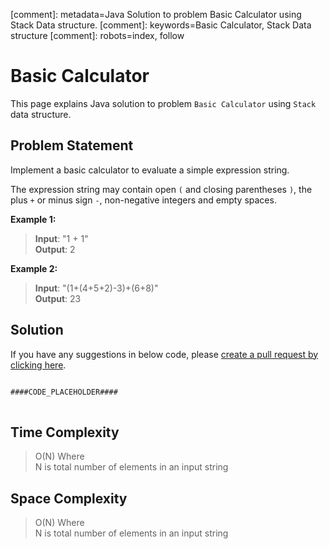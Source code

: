 [comment]: metadata=Java Solution to problem Basic Calculator using Stack Data structure.
[comment]: keywords=Basic Calculator, Stack Data structure
[comment]: robots=index, follow


<h1>Basic Calculator</h1>
<p>
This page explains Java solution to problem <code class="inline">Basic Calculator</code> using <code class="inline">Stack</code> data structure.
</p>


<h2 class="heading">Problem Statement</h2>
<p>
Implement a basic calculator to evaluate a simple expression string.
</p>
<p>
The expression string may contain open <code class="inline">(</code> and closing parentheses <code class="inline">)</code>, the plus <code class="inline">+</code> or minus sign <code class="inline">-</code>, non-negative integers and empty spaces.
</p>

<b>Example 1:</b>
<blockquote>
<p>
<b>Input</b>: "1 + 1"<br/>
<b>Output</b>: 2<br/>
</p>
</blockquote>

<b>Example 2:</b>
<blockquote>
<p>
<b>Input</b>: "(1+(4+5+2)-3)+(6+8)"<br/>
<b>Output</b>: 23<br/>
</p>
</blockquote>


<h2 class="heading">Solution</h2>
If you have any suggestions in below code, please <a href="####LINK_PLACEHOLDER####" target="_blank" rel="noopener noreferrer" class="absolute">create a pull request by clicking here</a>.
<pre>
<code class="language-java">
####CODE_PLACEHOLDER####
</code>
</pre>


<h2 class="heading">Time Complexity</h2>
<blockquote>
<p>
O(N) Where <br />
N is total number of elements in an input string <br />
</p>
</blockquote>


<h2 class="heading">Space Complexity</h2>
<blockquote>
<p>
O(N) Where <br />
N is total number of elements in an input string
</p>
</blockquote>